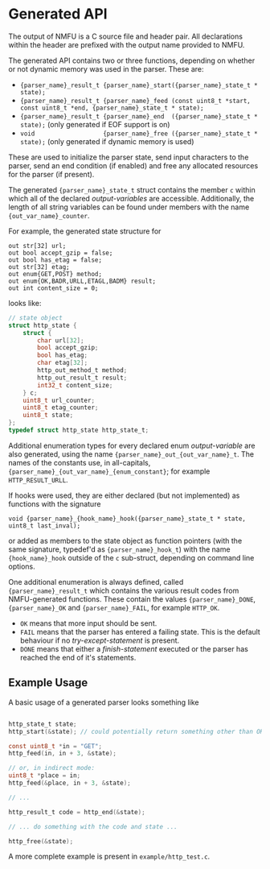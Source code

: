 # Generated API

The output of NMFU is a C source file and header pair. All declarations within the header are prefixed with the output name provided
to NMFU.

The generated API contains two or three functions, depending on whether or not dynamic memory was used in the parser. These are:

- `{parser_name}_result_t {parser_name}_start({parser_name}_state_t * state);`
- `{parser_name}_result_t {parser_name}_feed (const uint8_t *start, const uint8_t *end, {parser_name}_state_t * state);`
- `{parser_name}_result_t {parser_name}_end  ({parser_name}_state_t * state);` (only generated if EOF support is on)
- `void                   {parser_name}_free ({parser_name}_state_t * state);` (only generated if dynamic memory is used)

These are used to initialize the parser state, send input characters to the parser, send an end condition (if enabled) and free any allocated resources
for the parser (if present).

The generated `{parser_name}_state_t` struct contains the member `c` within which all of the declared _output-variables_ are accessible. Additionally,
the length of all string variables can be found under members with the name `{out_var_name}_counter`.

For example, the generated state structure for 

```nmfu
out str[32] url;
out bool accept_gzip = false;
out bool has_etag = false;
out str[32] etag;
out enum{GET,POST} method;
out enum{OK,BADR,URLL,ETAGL,BADM} result;
out int content_size = 0;
```

looks like:

```c
// state object
struct http_state {
    struct {
        char url[32];
        bool accept_gzip;
        bool has_etag;
        char etag[32];
        http_out_method_t method;
        http_out_result_t result;
        int32_t content_size;
    } c;
    uint8_t url_counter;
    uint8_t etag_counter;
    uint8_t state;
};
typedef struct http_state http_state_t;
```

Additional enumeration types for every declared enum _output-variable_ are also generated, using the name `{parser_name}_out_{out_var_name}_t`. The names
of the constants use, in all-capitals, `{parser_name}_{out_var_name}_{enum_constant}`; for example `HTTP_RESULT_URLL`.

If hooks were used, they are either declared (but not implemented) as functions with the signature

```
void {parser_name}_{hook_name}_hook({parser_name}_state_t * state, uint8_t last_inval);
```

or added as members to the state object as function pointers (with the same signature, typedef'd as `{parser_name}_hook_t`) with the name `{hook_name}_hook` outside
of the `c` sub-struct, depending on command line options.

One additional enumeration is always defined, called `{parser_name}_result_t` which contains the various result codes from NMFU-generated functions.
These contain the values `{parser_name}_DONE`, `{parser_name}_OK` and `{parser_name}_FAIL`, for example `HTTP_OK`.

- `OK` means that more input should be sent.
- `FAIL` means that the parser has entered a failing state. This is the default behaviour if no _try-except-statement_ is present.
- `DONE` means that either a _finish-statement_ executed or the parser has reached the end of it's statements.

## Example Usage

A basic usage of a generated parser looks something like

```c

http_state_t state;
http_start(&state); // could potentially return something other than OK if, for example, if the first statement in the parser was "finish" for some reason.

const uint8_t *in = "GET";
http_feed(in, in + 3, &state);

// or, in indirect mode:
uint8_t *place = in;
http_feed(&place, in + 3, &state);

// ...

http_result_t code = http_end(&state);

// ... do something with the code and state ...

http_free(&state);
```

A more complete example is present in `example/http_test.c`.

